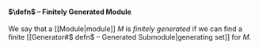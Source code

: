 #### $\defn$ – Finitely Generated Module
We say that a [[Module|module]] $M$ is *finitely generated* if we can find a finite [[Generator#$ defn$ – Generated Submodule|generating set]] for $M$.